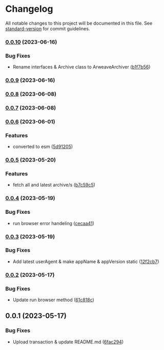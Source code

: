 # Changelog

All notable changes to this project will be documented in this file. See [standard-version](https://github.com/conventional-changelog/standard-version) for commit guidelines.

### [0.0.10](https://github.com/pawanpaudel93/arweave-archive/compare/v0.0.9...v0.0.10) (2023-06-16)


### Bug Fixes

* Rename interfaces & Archive class to ArweaveArchiver ([b1f7b56](https://github.com/pawanpaudel93/arweave-archive/commit/b1f7b5655dd22324a102fbb04faaf974796e56f0))

### [0.0.9](https://github.com/pawanpaudel93/arweave-archive/compare/v0.0.8...v0.0.9) (2023-06-16)

### [0.0.8](https://github.com/pawanpaudel93/arweave-archive/compare/v0.0.7...v0.0.8) (2023-06-08)

### [0.0.7](https://github.com/pawanpaudel93/arweave-archive/compare/v0.0.6...v0.0.7) (2023-06-08)

### [0.0.6](https://github.com/pawanpaudel93/arweave-archive/compare/v0.0.5...v0.0.6) (2023-06-01)


### Features

* converted to esm ([5d91205](https://github.com/pawanpaudel93/arweave-archive/commit/5d91205c3614900b4ad8a67be79067f379b3ec0e))

### [0.0.5](https://github.com/pawanpaudel93/arweave-archive/compare/v0.0.4...v0.0.5) (2023-05-20)


### Features

* fetch all and latest archive/s ([b7c59c5](https://github.com/pawanpaudel93/arweave-archive/commit/b7c59c5182902b5ecf230bf8806f8a731dd60e1d))

### [0.0.4](https://github.com/pawanpaudel93/arweave-archive/compare/v0.0.3...v0.0.4) (2023-05-19)


### Bug Fixes

* run browser error handeling ([cecaa41](https://github.com/pawanpaudel93/arweave-archive/commit/cecaa410cb775435f003764f15bae2615e97dafe))

### [0.0.3](https://github.com/pawanpaudel93/arweave-archive/compare/v0.0.2...v0.0.3) (2023-05-19)


### Bug Fixes

* Add latest userAgent & make appName & appVersion static ([12f2cb7](https://github.com/pawanpaudel93/arweave-archive/commit/12f2cb7f09c930e7eaad9f5d7082bf9b965492e6))

### [0.0.2](https://github.com/pawanpaudel93/arweave-archive/compare/v0.0.1...v0.0.2) (2023-05-17)


### Bug Fixes

* Update run browser method ([61c818c](https://github.com/pawanpaudel93/arweave-archive/commit/61c818c6330d4c740d62a0c52d119d9868fb77ac))

## 0.0.1 (2023-05-17)


### Bug Fixes

* Upload transaction & update README.md ([6fac294](https://github.com/pawanpaudel93/arweave-archive/commit/6fac2949d927b91f438b694289952e9e05397242))
